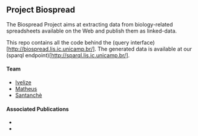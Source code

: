 ## Project Biospread 

The Biospread Project aims at extracting data from biology-related spreadsheets available on the Web and publish them as linked-data. 

This repo contains all the code behind the (query interface)[http://biospread.lis.ic.unicamp.br/]. 
The generated data is available at our (sparql endpoint)[http://sparql.lis.ic.unicamp.br/].

#### Team

- [Ivelize](github.com/Ivelize)
- [Matheus](github.com/matheusmota)
- [Santanchè](github.com/santanche)

#### Associated Publications
- 
-
